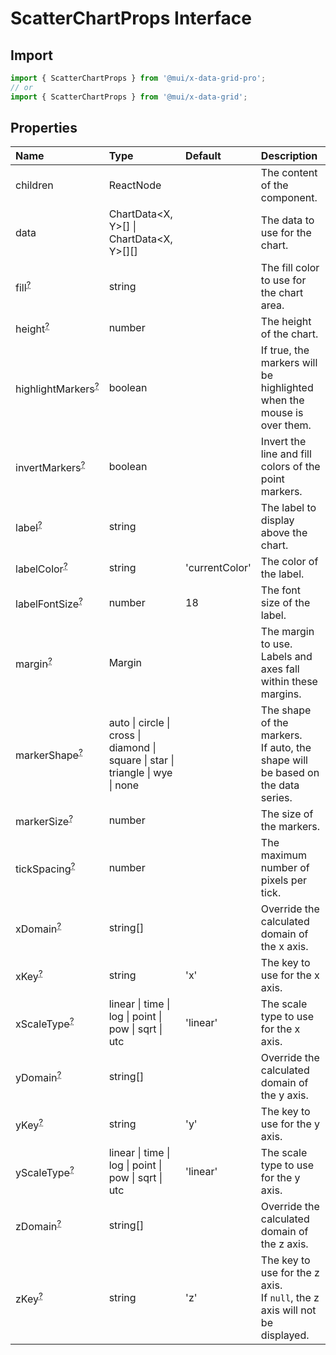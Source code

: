 # ScatterChartProps Interface

<p class="description"></p>

## Import

```js
import { ScatterChartProps } from '@mui/x-data-grid-pro';
// or
import { ScatterChartProps } from '@mui/x-data-grid';
```

## Properties

| Name                                                                                               | Type                                                                                                           | Default                                                | Description                                                                         |
| :------------------------------------------------------------------------------------------------- | :------------------------------------------------------------------------------------------------------------- | :----------------------------------------------------- | :---------------------------------------------------------------------------------- |
| <span class="prop-name">children</span>                                                            | <span class="prop-type">ReactNode</span>                                                                       |                                                        | The content of the component.                                                       |
| <span class="prop-name">data</span>                                                                | <span class="prop-type">ChartData&lt;X, Y&gt;[] \| ChartData&lt;X, Y&gt;[][]</span>                            |                                                        | The data to use for the chart.                                                      |
| <span class="prop-name optional">fill<sup><abbr title="optional">?</abbr></sup></span>             | <span class="prop-type">string</span>                                                                          |                                                        | The fill color to use for the chart area.                                           |
| <span class="prop-name optional">height<sup><abbr title="optional">?</abbr></sup></span>           | <span class="prop-type">number</span>                                                                          |                                                        | The height of the chart.                                                            |
| <span class="prop-name optional">highlightMarkers<sup><abbr title="optional">?</abbr></sup></span> | <span class="prop-type">boolean</span>                                                                         |                                                        | If true, the markers will be highlighted when the mouse is over them.               |
| <span class="prop-name optional">invertMarkers<sup><abbr title="optional">?</abbr></sup></span>    | <span class="prop-type">boolean</span>                                                                         |                                                        | Invert the line and fill colors of the point markers.                               |
| <span class="prop-name optional">label<sup><abbr title="optional">?</abbr></sup></span>            | <span class="prop-type">string</span>                                                                          |                                                        | The label to display above the chart.                                               |
| <span class="prop-name optional">labelColor<sup><abbr title="optional">?</abbr></sup></span>       | <span class="prop-type">string</span>                                                                          | <span class="prop-default">'currentColor'<br /></span> | The color of the label.                                                             |
| <span class="prop-name optional">labelFontSize<sup><abbr title="optional">?</abbr></sup></span>    | <span class="prop-type">number</span>                                                                          | <span class="prop-default">18<br /></span>             | The font size of the label.                                                         |
| <span class="prop-name optional">margin<sup><abbr title="optional">?</abbr></sup></span>           | <span class="prop-type">Margin</span>                                                                          |                                                        | The margin to use.<br />Labels and axes fall within these margins.                  |
| <span class="prop-name optional">markerShape<sup><abbr title="optional">?</abbr></sup></span>      | <span class="prop-type">auto \| circle \| cross \| diamond \| square \| star \| triangle \| wye \| none</span> |                                                        | The shape of the markers.<br />If auto, the shape will be based on the data series. |
| <span class="prop-name optional">markerSize<sup><abbr title="optional">?</abbr></sup></span>       | <span class="prop-type">number</span>                                                                          |                                                        | The size of the markers.                                                            |
| <span class="prop-name optional">tickSpacing<sup><abbr title="optional">?</abbr></sup></span>      | <span class="prop-type">number</span>                                                                          |                                                        | The maximum number of pixels per tick.                                              |
| <span class="prop-name optional">xDomain<sup><abbr title="optional">?</abbr></sup></span>          | <span class="prop-type">string[]</span>                                                                        |                                                        | Override the calculated domain of the x axis.                                       |
| <span class="prop-name optional">xKey<sup><abbr title="optional">?</abbr></sup></span>             | <span class="prop-type">string</span>                                                                          | <span class="prop-default">'x'<br /></span>            | The key to use for the x axis.                                                      |
| <span class="prop-name optional">xScaleType<sup><abbr title="optional">?</abbr></sup></span>       | <span class="prop-type">linear \| time \| log \| point \| pow \| sqrt \| utc</span>                            | <span class="prop-default">'linear'<br /></span>       | The scale type to use for the x axis.                                               |
| <span class="prop-name optional">yDomain<sup><abbr title="optional">?</abbr></sup></span>          | <span class="prop-type">string[]</span>                                                                        |                                                        | Override the calculated domain of the y axis.                                       |
| <span class="prop-name optional">yKey<sup><abbr title="optional">?</abbr></sup></span>             | <span class="prop-type">string</span>                                                                          | <span class="prop-default">'y'<br /></span>            | The key to use for the y axis.                                                      |
| <span class="prop-name optional">yScaleType<sup><abbr title="optional">?</abbr></sup></span>       | <span class="prop-type">linear \| time \| log \| point \| pow \| sqrt \| utc</span>                            | <span class="prop-default">'linear'<br /></span>       | The scale type to use for the y axis.                                               |
| <span class="prop-name optional">zDomain<sup><abbr title="optional">?</abbr></sup></span>          | <span class="prop-type">string[]</span>                                                                        |                                                        | Override the calculated domain of the z axis.                                       |
| <span class="prop-name optional">zKey<sup><abbr title="optional">?</abbr></sup></span>             | <span class="prop-type">string</span>                                                                          | <span class="prop-default">'z'<br /></span>            | The key to use for the z axis.<br />If `null`, the z axis will not be displayed.    |
